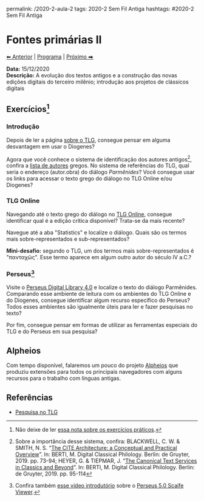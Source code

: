 permalink: /2020-2-aula-2
tags: 2020-2 Sem Fil Antiga
hashtags: #2020-2 Sem Fil Antiga

# Fontes primárias II

[⬅ Anterior](2020-2-aula-1) | [Programa](2020-2-sem) | [Próximo ⮕](2020-2-aulas-3-e-4)

**Data:** 15/12/2020  
**Descrição:** A evolução dos textos antigos e a construção das novas edições digitais do terceiro milênio; introdução aos projetos de clássicos digitais  

## Exercícios[^1]

### Introdução

Depois de ler a página [sobre o TLG](tlg-intro), consegue pensar em alguma desvantagem em usar o Diogenes?  

Agora que você conhece o sistema de identificação dos autores antigos[^2], confira a [lista de autores](tlg-ref-link) gregos. No sistema de referências do TLG, qual seria o endereço (autor.obra) do diálogo *Parmênides*? Você consegue usar os links para acessar o texto grego do diálogo no TLG Online e/ou Diogenes?

### TLG Online

Navegando até o texto grego do diálogo no [TLG Online](http://stephanus.tlg.uci.edu/), consegue identificar qual é a edição crítica disponível? Trata-se da mais recente?  

Navegue até a aba "Statistics" e localize o diálogo. Quais são os termos mais sobre-representados e sub-representados?  

**Mini-desafio:** segundo o TLG, um dos termos mais sobre-representados é "πανταχῶς". Esse termo aparece em algum outro autor do século IV a.C.?  

### Perseus[^3]

Visite o [Perseus Digital Library 4.0](http://www.perseus.tufts.edu/hopper/) e localize o texto do diálogo Parmênides. Comparando esse ambiente de leitura com os ambientes do TLG Online e do Diogenes, consegue identificar algum recurso específico do Perseus? Todos esses ambientes são igualmente úteis para ler e fazer pesquisas no texto?

Por fim, consegue pensar em formas de utilizar as ferramentas especiais do TLG e do Perseus em sua pesquisa?  

## Alpheios

Com tempo disponível, falaremos um pouco do projeto [Alpheios](https://alpheios.net) que produziu extensões para todos os principais navegadores com alguns recursos para o trabalho com línguas antigas.


## Referências

- [Pesquisa no TLG](tlg-search)


[^1]: Não deixe de ler [essa nota sobre os exercícios práticos](nota-sobre-exercicios).

[^2]: Sobre a importância desse sistema, confira: BLACKWELL, C. W. & SMITH, N. S. “[The CITE Architecture: a Conceptual and Practical Overview](https://www.degruyter.com/view/book/9783110599572/10.1515/9783110599572-006.xml)”. In: BERTI, M. Digital Classical Philology. Berlin: de Gruyter, 2019. pp. 73-94; HEYER, G. & TIEPMAR, J. “[The Canonical Text Services in Classics and Beyond](https://www.degruyter.com/view/book/9783110599572/10.1515/9783110599572-007.xml)”. In: BERTI, M. Digital Classical Philology. Berlin: de Gruyter, 2019. pp. 95-114

[^3]: Confira também [esse vídeo introdutório](https://www.youtube.com/watch?v=Jp_99HL-Ymg) sobre o [Perseus 5.0 Scaife Viewer](https://scaife.perseus.org).
